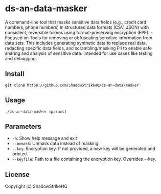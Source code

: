 # ds-an-data-masker
A command-line tool that masks sensitive data fields (e.g., credit card numbers, phone numbers) in structured data formats (CSV, JSON) with consistent, reversible tokens using format-preserving encryption (FPE). - Focused on Tools for removing or obfuscating sensitive information from data sets. This includes generating synthetic data to replace real data, redacting specific data fields, and scrambling/masking PII to enable safe sharing and analysis of sensitive data. Intended for use cases like testing and debugging.

## Install
`git clone https://github.com/ShadowStrikeHQ/ds-an-data-masker`

## Usage
`./ds-an-data-masker [params]`

## Parameters
- `-h`: Show help message and exit
- `--unmask`: Unmask data instead of masking.
- `--key`: Encryption key. If not provided, a new key will be generated and printed.
- `--keyfile`: Path to a file containing the encryption key. Overrides --key.

## License
Copyright (c) ShadowStrikeHQ
